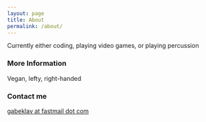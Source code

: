 ```yaml
---
layout: page
title: About
permalink: /about/
---
```


Currently either coding, playing video games, or playing percussion

### More Information

Vegan, lefty, right-handed

### Contact me

[gabeklav at fastmail dot com](mailto:gabeklav@fastmail.com)